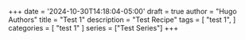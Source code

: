 +++
date = '2024-10-30T14:18:04-05:00'
draft = true
author = "Hugo Authors"
title = "Test 1"
description = "Test Recipe"
tags = [
    "test 1",
]
categories = [
    "test 1"
]
series = ["Test Series"]
+++
